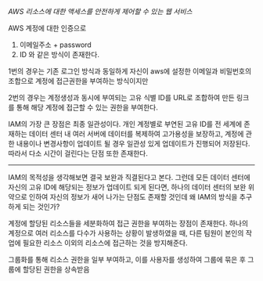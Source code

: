 *AWS 리소스에 대한 액세스를 안전하게 제어할 수 있는 웹 서비스*

AWS 계정에 대한 인증으로 
1. 이메일주소 + password
2. ID
와 같은 방식이 존재한다.

1번의 경우는 기존 로그인 방식과 동일하게 자신이 aws에 설정한 이메일과 비밀번호의 조합으로 계정에 접근권한을 부여하는 방식이지만

2번의 경우는 계정생성과 동시에 부여되는 고유 식별 ID를 URL로 조합하여 만든 링크를 통해 해당 계정에 접근할 수 있는 권한을 부여한다.

IAM의 가장 큰 장점은 최종 일관성이다. 개인 계정별로 부연된 고유 ID를 전 세계에 존재하는 데이터 센터 내 여러 서버에 데이터를 복제하여 고가용성을 보장하고, 계정에 관한 내용이나 변경사항이 업데이트 될 경우 일관성 있게 업데이트가 진행되어 저장된다. 따라서 다소 시간이 걸린다는 단점 또한 존재한다.

---

IAM의 목적성을 생각해보면 결국 보완과 직결된다고 본다. 그런데 모든 데이터 센터에 자신의 고유 ID에 해당되는 정보가 업데이트 되게 된다면, 하나의 데이터 센터의 보완 위약으로 인하여 자신의 정보가 새어 나가는 단점도 존재할 것인데 왜 IAM의 방식을 추구하게 되는 것인가? 

계정에 할당된 리소스들을 세분화하여 접근 권한을 부여하는 장점이 존재한다. 하나의 계정으로 여러 리소스를 다수가 사용하는 상황이 발생하였을 때, 다른 팀원이 본인의 작업에 필요한 리소스 이외의 리소스에 접근하는 것을 방지해준다. 

그룹화를 통해 리소스 권한을 일부 부여하고, 이를 사용자를 생성하여 그룹에 묶은 후 그룹에 할당된 권한을 상속받음
